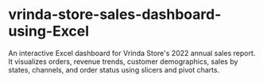 # vrinda-store-sales-dashboard-using-Excel
An interactive Excel dashboard for Vrinda Store's 2022 annual sales report. It visualizes orders, revenue trends, customer demographics, sales by states, channels, and order status using slicers and pivot charts.

